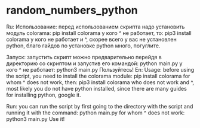# random_numbers_python
Ru:
Использование:
перед использованием скрипта надо установить модуль colorama:
pip install colorama
у кого ^ не работает, то:
pip3 install colorama
у кого не работает и ^, скорее всего у вас не установлен python, благо гайдов по установке python много, погуглите.

Запуск:
запустить скрипт можно предварительно перейдя в директорию со скриптом и запустив его командой:
python main.py
у кого ^ не работает:
python3 main.py
Пользуйтесь!
En:
Usage:
before using the script, you need to install the colorama module:
pip install colorama
for whom ^ does not work, then:
pip3 install colorama
who does not work and ^, most likely you do not have python installed, since there are many guides for installing python, google it.

Run:
you can run the script by first going to the directory with the script and running it with the command:
python main.py
for whom ^ does not work:
python3 main.py
Use it! 
